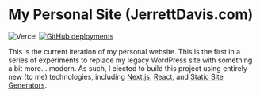 # My Personal Site (JerrettDavis.com)

![Vercel](https://vercelbadge.vercel.app/api/jerrettdavis/personal-site)
[![GitHub deployments](https://img.shields.io/github/deployments/jerrettdavis/personal-site/production?label=production)](https://github.com/jerrettdavis/personal-site/deployments/activity_log?environment=Production)


This is the current iteration of my personal website. This is the first in a series of experiments to
replace my legacy WordPress site with something a bit more... modern. As such, I elected to build this
project using entirely new (to me) technologies, including [Next.js](https://nextjs.org), 
[React](https://reactjs.org), and [Static Site Generators](https://en.wikipedia.org/wiki/Web_template_system#Static_site_generators).
